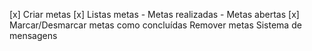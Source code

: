 [x] Criar metas
[x] Listas metas
    - Metas realizadas
    - Metas abertas
[x] Marcar/Desmarcar metas como concluídas
Remover metas
Sistema de mensagens
